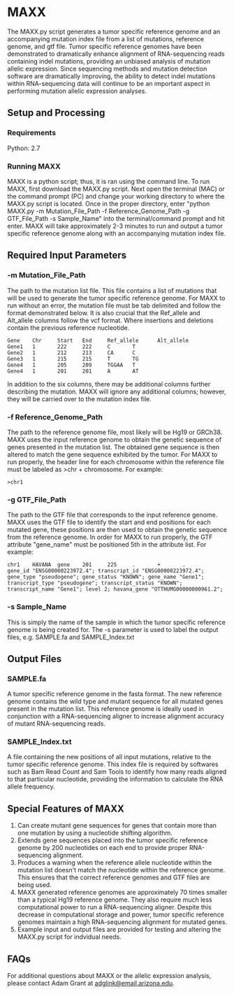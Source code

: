 # MAXX
The MAXX.py script generates a tumor specific reference genome and an accompanying mutation index file from a list of mutations, reference genome, and gtf file.  Tumor specific reference genomes have been demonstrated to dramatically enhance alignment of RNA-sequencing reads containing indel mutations, providing an unbiased analysis of mutation allelic expression.  Since sequencing methods and mutation detection software are dramatically improving, the ability to detect indel mutations within RNA-sequencing data will continue to be an important aspect in performing mutation allelic expression analyses.
## Setup and Processing
### Requirements
Python: 2.7
### Running MAXX
MAXX is a python script; thus, it is ran using the command line.  To run MAXX, first download the MAXX.py script.  Next open the terminal (MAC) or the command prompt (PC) and change your working directory to where the MAXX.py script is located. Once in the proper directory, enter "python MAXX.py -m Mutation_File_Path -f Reference_Genome_Path -g GTF_File_Path -s Sample_Name" into the terminal/command prompt and hit enter.  MAXX will take approximately 2-3 minutes to run and output a tumor specific reference genome along with an accompanying mutation index file.
## Required Input Parameters
### -m Mutation_File_Path
The path to the mutation list file. This file contains a list of mutations that will be used to generate the tumor specific reference genome.  For MAXX to run without an error, the mutation file must be tab delimited and follow the format demonstrated below.  It is also crucial that the Ref_allele and Alt_allele columns follow the vcf format.  Where insertions and deletions contain the previous reference nucleotide.  
```
Gene    Chr     Start   End     Ref_allele      Alt_allele
Gene1   1       222     222     C       T
Gene2   1       212     213     CA      C
Gene3   1       215     215     T       TG
Gene4   1       205     209     TGGAA   T
Gene4   1       201     201     A       AT
```
In addition to the six columns, there may be additional columns further describing the mutation.  MAXX will ignore any additional columns; however, they will be carried over to the mutation index file. 
### -f Reference_Genome_Path
The path to the reference genome file, most likely will be Hg19 or GRCh38.  MAXX uses the input reference genome to obtain the genetic sequence of genes presented in the mutation list.  The obtained gene sequence is then altered to match the gene sequence exhibited by the tumor. For MAXX to run properly, the header line for each chromosome within the reference file must be labeled as >chr + chromosome.  For example:
```
>chr1
```
### -g GTF_File_Path
The path to the GTF file that corresponds to the input reference genome. MAXX uses the GTF file to identify the start and end positions for each mutated gene, these positions are then used to obtain the genetic sequence from the reference genome.  In order for MAXX to run properly, the GTF attribute "gene_name" must be positioned 5th in the attribute list. For example:  
```
chr1    HAVANA  gene    201     225     .       +       .       gene_id "ENSG00000223972.4"; transcript_id "ENSG00000223972.4"; gene_type "pseudogene"; gene_status "KNOWN"; gene_name "Gene1"; transcript_type "pseudogene"; transcript_status "KNOWN"; transcript_name "Gene1"; level 2; havana_gene "OTTHUMG00000000961.2";
``` 
### -s Sample_Name
This is simply the name of the sample in which the tumor specific reference genome is being created for.  The -s parameter is used to label the output files, e.g. SAMPLE.fa and SAMPLE_Index.txt
## Output Files
### SAMPLE.fa 
A tumor specific reference genome in the fasta format.  The new reference genome contains the wild type and mutant sequence for all mutated genes present in the mutation list.  This reference genome is ideally used in conjunction with a RNA-sequencing aligner to increase alignment accuracy of mutant RNA-sequencing reads.  
### SAMPLE_Index.txt 
A file containing the new positions of all input mutations, relative to the tumor specific reference genome.  This index file is required by softwares such as Bam Read Count and Sam Tools to identify how many reads aligned to that particular nucleotide, providing the information to calculate the RNA allele frequency.
## Special Features of MAXX
1. Can create mutant gene sequences for genes that contain more than one mutation by using a nucleotide shifting algorithm.
2. Extends gene sequences placed into the tumor specific reference genome by 200 nucleotides on each end to provide proper RNA-sequencing alignment.
3. Produces a warning when the reference allele nucleotide within the mutation list doesn't match the nucleotide within the reference genome. This ensures that the correct reference genomes and GTF files are being used. 
4. MAXX generated reference genomes are approximately 70 times smaller than a typical Hg19 reference genome.  They also require much less computational power to run a RNA-sequencing aligner.  Despite this decrease in computational storage and power, tumor specific reference genomes maintain a high RNA-sequencing alignment for mutated genes. 
5. Example input and output files are provided for testing and altering the MAXX.py script for indvidual needs.  
## FAQs
For additional questions about MAXX or the allelic expression analysis, please contact Adam Grant at adglink@email.arizona.edu.
